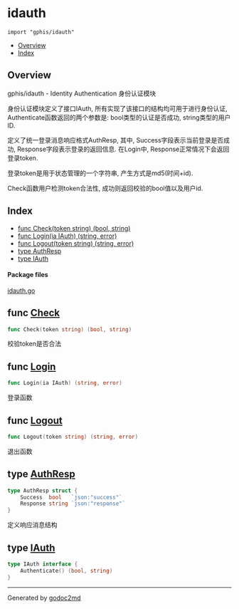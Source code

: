 

# idauth
`import "gphis/idauth"`

* [Overview](#pkg-overview)
* [Index](#pkg-index)

## <a name="pkg-overview">Overview</a>
gphis/idauth - Identity Authentication 身份认证模块

身份认证模块定义了接口IAuth, 所有实现了该接口的结构均可用于进行身份认证,
Authenticate函数返回的两个参数是: bool类型的认证是否成功, string类型的用户ID.

定义了统一登录消息响应格式AuthResp, 其中, Success字段表示当前登录是否成功,
Response字段表示登录的返回信息. 在Login中, Response正常情况下会返回登录token.

登录token是用于状态管理的一个字符串, 产生方式是md5(时间+id).

Check函数用户检测token合法性, 成功则返回校验的bool值以及用户id.




## <a name="pkg-index">Index</a>
* [func Check(token string) (bool, string)](#Check)
* [func Login(ia IAuth) (string, error)](#Login)
* [func Logout(token string) (string, error)](#Logout)
* [type AuthResp](#AuthResp)
* [type IAuth](#IAuth)


#### <a name="pkg-files">Package files</a>
[idauth.go](/src/gphis/idauth/idauth.go) 





## <a name="Check">func</a> [Check](/src/target/idauth.go?s=2427:2466#L87)
``` go
func Check(token string) (bool, string)
```
校验token是否合法



## <a name="Login">func</a> [Login](/src/target/idauth.go?s=1234:1270#L37)
``` go
func Login(ia IAuth) (string, error)
```
登录函数



## <a name="Logout">func</a> [Logout](/src/target/idauth.go?s=1866:1907#L65)
``` go
func Logout(token string) (string, error)
```
退出函数




## <a name="AuthResp">type</a> [AuthResp](/src/target/idauth.go?s=840:936#L18)
``` go
type AuthResp struct {
    Success  bool   `json:"success"`
    Response string `json:"response"`
}
```
定义响应消息结构










## <a name="IAuth">type</a> [IAuth](/src/target/idauth.go?s=1156:1213#L32)
``` go
type IAuth interface {
    Authenticate() (bool, string)
}
```













- - -
Generated by [godoc2md](http://godoc.org/github.com/davecheney/godoc2md)
